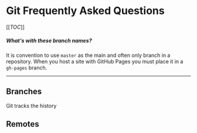 # Git Frequently Asked Questions

[[_TOC_]]


##### What's with these branch names?

It is convention to use `master` as the main and often only branch in a repository.  When you host a site with GitHub Pages you must place it in a `gh-pages` branch.


---



## Branches

Git tracks the history




## Remotes
